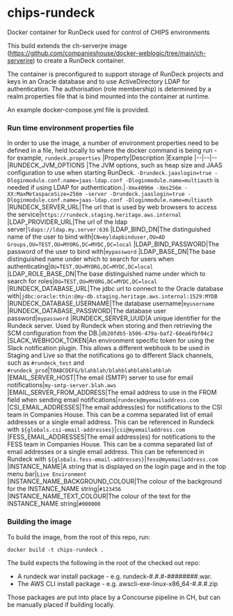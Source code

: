 # chips-rundeck
Docker container for RunDeck used for control of CHIPS environments

This build extends the ch-serverjre image (https://github.com/companieshouse/docker-weblogic/tree/main/ch-serverjre) to create a RunDeck container.  

The container is preconfigured to support storage of RunDeck projects and keys in an Oracle database and to use ActiveDirectory LDAP for authentication.  The authorisation (role membership) is determined by a realm.properties file that is bind mounted into the container at runtime.

An example docker-compose.yml file is provided.

### Run time environment properties file
In order to use the image, a number of environment properties need to be defined in a file, held locally to where the docker command is being run - for example, `rundeck.properties` 
|Property|Description  |Example
|--|--|--
|RUNDECK_JVM_OPTIONS |The JVM options, such as heap size and JAAS configuration to use when starting RunDeck.  ``-Drundeck.jaaslogin=true -Dloginmodule.conf.name=jaas-ldap.conf -Dloginmodule.name=multiauth`` is needed if using LDAP for authentication.|``-Xmx4096m -Xms256m -XX:MaxMetaspaceSize=256m -server -Drundeck.jaaslogin=true -Dloginmodule.conf.name=jaas-ldap.conf -Dloginmodule.name=multiauth``
|RUNDECK_SERVER_URL|The url that is used by web browsers to access the service|``https://rundeck.staging.heritage.aws.internal``
|LDAP_PROVIDER_URL|The url of the ldap server|``ldaps://ldap.my.server:636``
|LDAP_BIND_DN|The distinguished name of the user to bind with|``CN=myldapbinduser,OU=AD Groups,OU=TEST,OU=MYORG,DC=MYDC,DC=local``
|LDAP_BIND_PASSWORD|The password of the user to bind with|``mypassword``
|LDAP_BASE_DN|The base distinguished name under which to search for users when authenticating|``OU=TEST,OU=MYORG,DC=MYDC,DC=local``
|LDAP_ROLE_BASE_DN|The base distinguished name under which to search for roles|``OU=TEST,OU=MYORG,DC=MYDC,DC=local``
|RUNDECK_DATABASE_URL|The jdbc url to connect to the Oracle database with|``jdbc:oracle:thin:@my-db.staging.heritage.aws.internal:1529:MYDB``
|RUNDECK_DATABASE_USERNAME|The database username|``myusername``
|RUNDECK_DATABASE_PASSWORD|The database user password|``mypassword``
|RUNDECK_SERVER_UUID|A unique identifier for the Rundeck server.  Used by Rundeck when storing and then retrieving the SCM configuration from the DB.|``db20fdb5-b506-479a-baf2-68ea6fbf04c2``
|SLACK_WEBHOOK_TOKEN|An environment specific token for using the Slack notification plugin.  This allows a different webhook to be used in Staging and Live so that the notifications go to different Slack channels, such as ``#rundeck_test`` and ``#rundeck_prod``|``T0ABCDEFG/blahblah/blahblahblahblahblah``
|EMAIL_SERVER_HOST|The email (SMTP) server to use for email notifications|``my-smtp-server.blah.aws``
|EMAIL_SERVER_FROM_ADDRESS|The email address to use in the FROM field when sending email notifications|``rundeck@myemailaddress.com``
|CSI_EMAIL_ADDRESSES|The email address(es) for notifications to the CSI team in Companies House.  This can be a comma separated list of email addresses or a single email address.  This can be referenced in Rundeck with ``${globals.csi-email-addresses}``|``csi@myemailaddress.com``
|FESS_EMAIL_ADDRESSES|The email address(es) for notifications to the FESS team in Companies House. This can be a comma separated list of email addresses or a single email address.  This can be referenced in Rundeck with ``${globals.fess-email-addresses}``|``fess@myemailaddress.com``
|INSTANCE_NAME|A string that is displayed on the login page and in the top menu bar|``Live Environment``
|INSTANCE_NAME_BACKGROUND_COLOUR|The colour of the background for the INSTANCE_NAME string|``#123456``
|INSTANCE_NAME_TEXT_COLOUR|The colour of the text for the INSTANCE_NAME string|``#000000``


### Building the image
To build the image, from the root of this repo, run:

    docker build -t chips-rundeck .

The build expects the following in the root of the checked out repo:
- A rundeck war install package - e.g. rundeck-#.#.#-########.war.
- The AWS CLI install package - e.g. awscli-exe-linux-x86_64-#.#.#.zip

Those packages are put into place by a Concourse pipeline in CH, but can be manually placed if building locally.  
